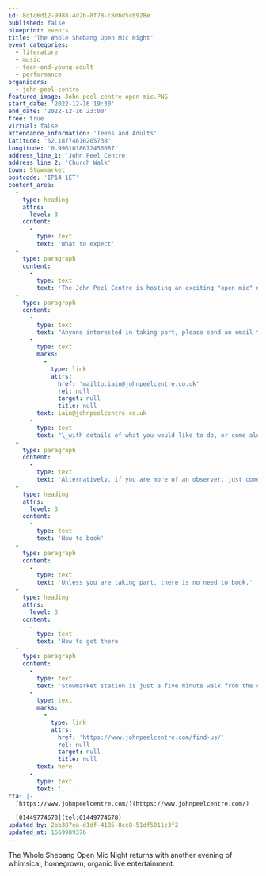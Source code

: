 ```yaml
---
id: 8cfc6d12-9988-4d2b-8f78-c8dbd5c0928e
published: false
blueprint: events
title: 'The Whole Shebang Open Mic Night'
event_categories:
  - literature
  - music
  - teen-and-young-adult
  - performance
organisers:
  - john-peel-centre
featured_image: John-peel-centre-open-mic.PNG
start_date: '2022-12-16 19:30'
end_date: '2022-12-16 23:00'
free: true
virtual: false
attendance_information: 'Teens and Adults'
latitude: '52.18774610205738'
longitude: '0.9961018672456087'
address_line_1: 'John Peel Centre'
address_line_2: 'Church Walk'
town: Stowmarket
postcode: 'IP14 1ET'
content_area:
  -
    type: heading
    attrs:
      level: 3
    content:
      -
        type: text
        text: 'What to expect'
  -
    type: paragraph
    content:
      -
        type: text
        text: 'The John Peel Centre is hosting an exciting "open mic" night where anyone can showcase their talents, no matter what they are. Whether you do, music, poetry, juggling, dance, or magic, come along and join in!'
  -
    type: paragraph
    content:
      -
        type: text
        text: "Anyone interested in taking part, please send an email titled SHEBANG to\_"
      -
        type: text
        marks:
          -
            type: link
            attrs:
              href: 'mailto:iain@johnpeelcentre.co.uk'
              rel: null
              target: null
              title: null
        text: iain@johnpeelcentre.co.uk
      -
        type: text
        text: "\_with details of what you would like to do, or come along on the night and the hosts will try to fit you in. Max. 10 minutes/3 songs per act (subject to the number of acts)."
  -
    type: paragraph
    content:
      -
        type: text
        text: 'Alternatively, if you are more of an observer, just come along to watch an exciting evening of random entertainment!'
  -
    type: heading
    attrs:
      level: 3
    content:
      -
        type: text
        text: 'How to book'
  -
    type: paragraph
    content:
      -
        type: text
        text: 'Unless you are taking part, there is no need to book.'
  -
    type: heading
    attrs:
      level: 3
    content:
      -
        type: text
        text: 'How to get there'
  -
    type: paragraph
    content:
      -
        type: text
        text: 'Stowmarket station is just a five minute walk from the centre. The nearest car park is Union Street Car Park, approximately 0.1 miles away. Parking is also available at Asda (Iliffe Way), B&M (Milton Road), and Ipswich Street. All of these car parks are free after 6pm. More information can be found '
      -
        type: text
        marks:
          -
            type: link
            attrs:
              href: 'https://www.johnpeelcentre.com/find-us/'
              rel: null
              target: null
              title: null
        text: here
      -
        type: text
        text: '.  '
cta: |-
  [https://www.johnpeelcentre.com/](https://www.johnpeelcentre.com/)

  [01449774678](tel:01449774678)
updated_by: 2bb387ea-d1df-4185-8cc8-51df5011c3f2
updated_at: 1669989376
---
```

The Whole Shebang Open Mic Night returns with another evening of whimsical, homegrown, organic live entertainment.